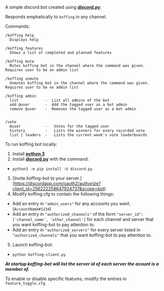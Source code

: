 A simple discord bot created using [***discord.py***](https://github.com/Rapptz/discord.py).

Responds emphatically to `koffing` in any channel. 

Commands:
```
/koffing help
  Displays help
  
/koffing features
  Shows a list of completed and planned features
  
/koffing mute
  Mutes koffing bot in the channel where the command was given. Requires user to be on admin list
  
/koffing unmute
  Unmutes koffing bot in the channel where the command was given. Requires user to be on admin list
  
/koffing admin 
  list            -  List all admins of the bot
  add @user       -  Add the tagged user as a bot admin
  remove @user    -  Removes the tagged user as a bot admin
  
  
/vote 
  @user           -   Votes for the tagged user
  history         -   Lists the winners for every recorded vote
  list | leaders  -   Lists the current week's vote leaderboards
```

To run koffing bot locally:

1. Install [**python 3**](https://python.org)
2. Install [**discord.py**](https://github.com/Rapptz/discord.py) with the command:
  * `python3 -m pip install -U discord.py`
3. [Invite koffing-bot to your server.] (https://discordapp.com/oauth2/authorize?client_id=256222258647924737&scope=bot)
4. Modify koffing.cfg to contain the following things:
  * Add an entry in `"admin_users"` for any accounts you want. (`AccountName#1234`)
  * Add an entry in `"authorized_channels"` of the form `"server_id": ['channel_name', 'other_channel']` for each channel and server that you want koffing-bot to pay attention to.
  * Add an entry in `"authorized_servers"` for every server listed in `"authorized_channels"` that you want koffing-bot to pay attention to.
5. Launch koffing-bot:
  * `python koffing-client.py`

***At startup koffing-bot will list the server id of each server the acount is a member of.***

To enable or disable specific features, modify the entries in `feature_toggle.cfg`
